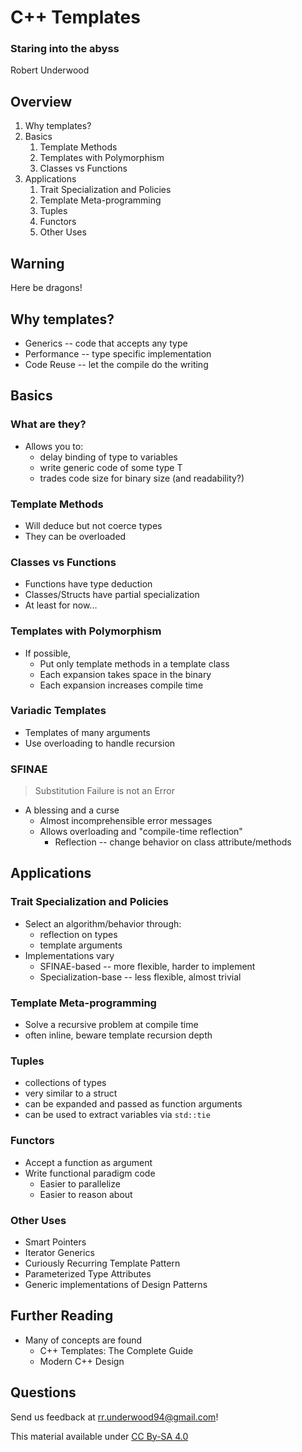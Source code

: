 # C++ Templates

### Staring into the abyss

Robert Underwood


## Overview

1.	Why templates?
2.	Basics
	1.	Template Methods
	2.	Templates with Polymorphism
	3.	Classes vs Functions
3.	Applications
	1.	Trait Specialization and Policies
	2.	Template Meta-programming
	3.	Tuples
	3.	Functors
	4.	Other Uses



## Warning

Here be dragons!



##	Why templates?

+	Generics -- code that accepts any type
+	Performance -- type specific implementation
+	Code Reuse -- let the compile do the writing


##	Basics


### What are they?

+	Allows you to:
	+	delay binding of type to variables
	+	write generic code of some type T
	+	trades code size for binary size (and readability?)


###	Template Methods

+	Will deduce but not coerce types
+	They can be overloaded


###	Classes vs Functions

+	Functions have type deduction
+	Classes/Structs have partial specialization
+	At least for now...


###	Templates with Polymorphism

+	If possible,
	+	Put only template methods in a template class
	+	Each expansion takes space in the binary
	+	Each expansion increases compile time


### Variadic Templates

+	Templates of many arguments
+	Use overloading to handle recursion


### SFINAE

>	Substitution Failure is not an Error

+	A blessing and a curse
	+	Almost incomprehensible error messages
	+	Allows overloading and "compile-time reflection"
		+	Reflection -- change behavior on class attribute/methods



##	Applications


### Trait Specialization and Policies

+	Select an algorithm/behavior through:
	+	reflection on types
	+	template arguments
+	Implementations vary
	+	SFINAE-based -- more flexible, harder to implement
	+	Specialization-base -- less flexible, almost trivial


###	Template Meta-programming

+	Solve a recursive problem at compile time
+	often inline, beware template recursion depth


###	Tuples

+	collections of types
+	very similar to a struct
+	can be expanded and passed as function arguments
+	can be used to extract variables via `std::tie`


###	Functors

+	Accept a function as argument
+	Write functional paradigm code
	+	Easier to parallelize
	+	Easier to reason about


###	Other Uses

+	Smart Pointers
+	Iterator Generics
+	Curiously Recurring Template Pattern
+	Parameterized Type Attributes
+	Generic implementations of Design Patterns


## Further Reading

+	Many of concepts are found
	+	C++ Templates: The Complete Guide
	+	Modern C++ Design


## Questions

Send us feedback at <rr.underwood94@gmail.com>!

This material available under [CC By-SA 4.0](http://creativecommons.org/licenses/by-sa/4.0/)
